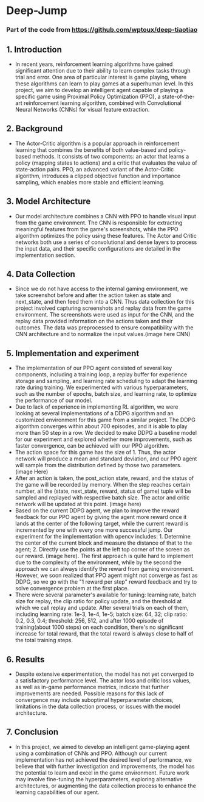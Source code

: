 # Deep-Jump
### Part of the code from https://github.com/wptoux/deep-tiaotiao
## 1. Introduction
- In recent years, reinforcement learning algorithms have gained significant attention due to their ability to learn complex tasks through trial and error. One area of particular interest is game playing, where these algorithms can learn to play games at a superhuman level. In this project, we aim to develop an intelligent agent capable of playing a specific game using Proximal Policy Optimization (PPO), a state-of-the-art reinforcement learning algorithm, combined with Convolutional Neural Networks (CNNs) for visual feature extraction.

## 2. Background
- The Actor-Critic algorithm is a popular approach in reinforcement learning that combines the benefits of both value-based and policy-based methods. It consists of two components: an actor that learns a policy (mapping states to actions) and a critic that evaluates the value of state-action pairs. PPO, an advanced variant of the Actor-Critic algorithm, introduces a clipped objective function and importance sampling, which enables more stable and efficient learning.

## 3. Model Architecture
- Our model architecture combines a CNN with PPO to handle visual input from the game environment. The CNN is responsible for extracting meaningful features from the game's screenshots, while the PPO algorithm optimizes the policy using these features. The Actor and Critic networks both use a series of convolutional and dense layers to process the input data, and their specific configurations are detailed in the implementation section.

## 4. Data Collection
- Since we do not have access to the internal gaming environment, we take screenshot before and after the action taken as state and next_state, and then feed them into a CNN. Thus data collection for this project involved capturing screenshots and replay data from the game environment. The screenshots were used as input for the CNN, and the replay data provided information on the actions taken and their outcomes. The data was preprocessed to ensure compatibility with the CNN architecture and to normalize the input values.(image here CNN)

## 5. Implementation and experiment
- The implementation of our PPO agent consisted of several key components, including a training loop, a replay buffer for experience storage and sampling, and learning rate scheduling to adapt the learning rate during training. We experimented with various hyperparameters, such as the number of epochs, batch size, and learning rate, to optimize the performance of our model.
- Due to lack of experience in implementing RL algorithm, we were looking at several implementations of a DDPG algorithm and an customized environment for this game from a similar project. The DDPG algorithm converges within about 700 episodes, and it is able to play more than 50 step in a row. We decided to make DDPG a baseline model for our experiment and explored whether more improvements, such as faster convergence, can be achieved with our PPO algorithm. 
- The action space for this game has the size of 1. Thus, the actor network will produce a mean and standard deviation, and our PPO agent will sample from the distribution defined by those two parameters. (image Here)
- After an action is taken, the post_action state, reward, and the status of the game will be recorded by memory. When the step reaches certain number, all the (state, next_state, reward, status of game) tuple will be sampled and replayed with respective batch size. The actor and critic network will be updated at this point. (image here)
- Based on the current DDPG agent, we plan to improve the reward feedback for our PPO agent by giving the agent more reward once it lands at the center of the following target, while the current reward is incremented by one with every one more successful jump. Our experiment for the implementation with opencv includes: 1. Determine the center of the current block and measure the distance of that to the agent; 2. Directly use the points at the left top corner of the screen as our reward. (image here). The first approach is quite hard to implement due to the complexity of the environment, while by the second the approach we can always identify the reward from gaming environment. However, we soon realized that PPO agent might not converge as fast as DDPG, so we go with the "1 reward per step" reward feedback and try to solve convergence problem at the first place. 
- There were several parameter's available for tuning: learning rate, batch size for replay, the clip ratio for policy update, and the threshold at which we call replay and update. After several trials on each of them, including learning rate: 1e-3, 1e-4, 1e-5; batch size: 64, 32; clip ratio: 0.2, 0.3, 0.4; threshold: 256, 512, and after 1000 episode of training(about 1000 steps) on each condition, there's no significant increase for total reward, that the total reward is always close to half of the total training steps. 

## 6. Results
- Despite extensive experimentation, the model has not yet converged to a satisfactory performance level. The actor loss and critic loss values, as well as in-game performance metrics, indicate that further improvements are needed. Possible reasons for this lack of convergence may include suboptimal hyperparameter choices, limitations in the data collection process, or issues with the model architecture.

## 7. Conclusion
- In this project, we aimed to develop an intelligent game-playing agent using a combination of CNNs and PPO. Although our current implementation has not achieved the desired level of performance, we believe that with further investigation and improvements, the model has the potential to learn and excel in the game environment. Future work may involve fine-tuning the hyperparameters, exploring alternative architectures, or augmenting the data collection process to enhance the learning capabilities of our agent.




